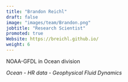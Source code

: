 ```yaml
---
title: "Brandon Reichl"
draft: false
image: "images/team/Brandon.png"
jobtitle: "Research Scientist"
promoted: true
Website: https://breichl.github.io/
weight: 6
---
```



NOAA-GFDL in Ocean division

*Ocean - HR data - Geophysical Fluid Dynamics*


